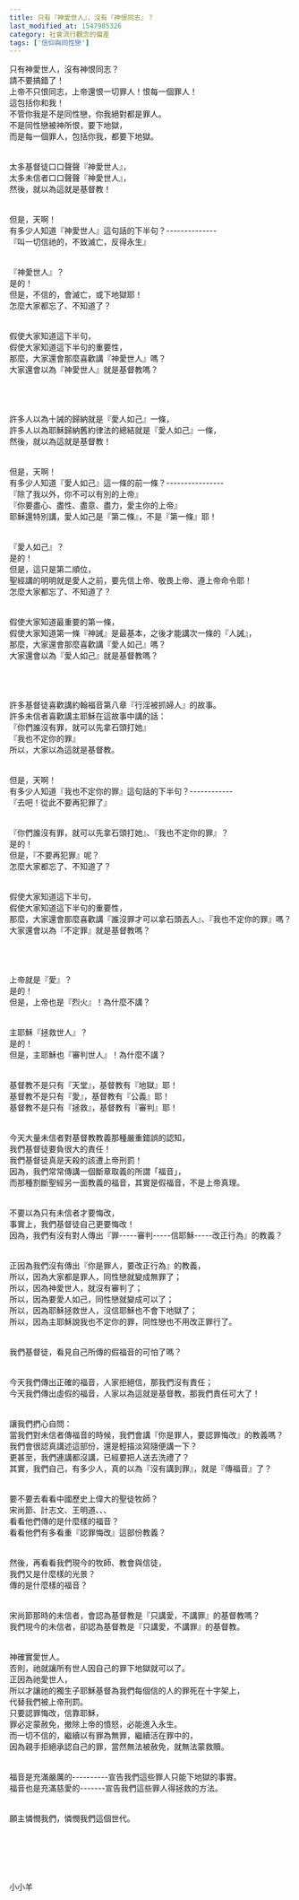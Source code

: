 ```yaml
---
title: 只有『神愛世人』，沒有『神恨同志』？
last_modified_at: 1547985326
category: 社會流行觀念的偏差
tags: ['信仰與同性戀']
---
```


<p>只有神愛世人，沒有神恨同志？<br/>請不要搞錯了！<br/>上帝不只恨同志，上帝還恨一切罪人！恨每一個罪人！<br/>這包括你和我！<br/>不管你我是不是同性戀，你我絕對都是罪人。<br/>不是同性戀被神所恨，要下地獄，<br/>而是每一個罪人，包括你我，都要下地獄。<br/><br/><br/><!--more-->太多基督徒口口聲聲『神愛世人』，<br/>太多未信者口口聲聲『神愛世人』，<br/>然後，就以為這就是基督教！<br/><br/><br/>但是，天啊！<br/>有多少人知道『神愛世人』這句話的下半句？--------------<br/>『叫一切信祂的，不致滅亡，反得永生』<br/><br/><br/>『神愛世人』？<br/>是的！<br/>但是，不信的，會滅亡，或下地獄耶！<br/>怎麼大家都忘了、不知道了？<br/><br/><br/>假使大家知道這下半句，<br/>假使大家知道這下半句的重要性，<br/>那麼，大家還會那麼喜歡講『神愛世人』嗎？<br/>大家還會以為『神愛世人』就是基督教嗎？<br/><br/><br/><br/><br/>許多人以為十誡的歸納就是『愛人如己』一條，<br/>許多人以為耶穌歸納舊約律法的總結就是『愛人如己』一條，<br/>然後，就以為這就是基督教！<br/><br/><br/>但是，天啊！<br/>有多少人知道『愛人如己』這一條的前一條？----------------<br/>『除了我以外，你不可以有別的上帝』<br/>『你要盡心、盡性、盡意、盡力，愛主你的上帝』<br/>耶穌還特別講，愛人如己是『第二條』，不是『第一條』耶！<br/><br/><br/>『愛人如己』？<br/>是的！<br/>但是，這只是第二順位，<br/>聖經講的明明就是愛人之前，要先信上帝、敬畏上帝、遵上帝命令耶！<br/>怎麼大家都忘了、不知道了？<br/><br/><br/>假使大家知道最重要的第一條，<br/>假使大家知道第一條『神誡』是最基本，之後才能講次一條的『人誡』，<br/>那麼，大家還會那麼喜歡講『愛人如己』嗎？<br/>大家還會以為『愛人如己』就是基督教嗎？<br/><br/><br/><br/><br/>許多基督徒喜歡講約翰福音第八章『行淫被抓婦人』的故事。<br/>許多未信者喜歡講主耶穌在這故事中講的話：<br/>『你們誰沒有罪，就可以先拿石頭打她』<br/>『我也不定你的罪』<br/>所以，大家以為這就是基督教。<br/><br/><br/>但是，天啊！<br/>有多少人知道『我也不定你的罪』這句話的下半句？------------<br/>『去吧！從此不要再犯罪了』<br/><br/><br/>『你們誰沒有罪，就可以先拿石頭打她』、『我也不定你的罪』？<br/>是的！<br/>但是，『不要再犯罪』呢？<br/>怎麼大家都忘了、不知道了？<br/><br/><br/>假使大家知道這下半句，<br/>假使大家知道這下半句的重要性，<br/>那麼，大家還會那麼喜歡講『誰沒罪才可以拿石頭丟人』、『我也不定你的罪』嗎？<br/>大家還會以為『不定罪』就是基督教嗎？<br/><br/><br/><br/><br/>上帝就是『愛』？<br/>是的！<br/>但是，上帝也是『烈火』！為什麼不講？<br/><br/><br/>主耶穌『拯救世人』？<br/>是的！<br/>但是，主耶穌也『審判世人』！為什麼不講？<br/><br/><br/>基督教不是只有『天堂』，基督教有『地獄』耶！<br/>基督教不是只有『愛』，基督教有『公義』耶！<br/>基督教不是只有『拯救』，基督教有『審判』耶！<br/><br/><br/>今天大量未信者對基督教教義那種嚴重錯誤的認知，<br/>我們基督徒要負很大的責任！<br/>我們基督徒真是天殺的該遭上帝刑罰！<br/>因為，我們常常傳講一個斷章取義的所謂「福音」，<br/>而那種割斷聖經另一面教義的福音，其實是假福音，不是上帝真理。<br/><br/><br/>不要以為只有未信者才要悔改，<br/>事實上，我們基督徒自己更要悔改！<br/>因為，我們有沒有對人傳出『罪-----審判-----信耶穌-----改正行為』的教義？<br/><br/><br/>正因為我們沒有傳出『你是罪人，要改正行為』的教義，<br/>所以，因為大家都是罪人，同性戀就變成無罪了；<br/>所以，因為神愛世人，就沒有審判了；<br/>所以，因為要愛人如己，同性戀就變成可以了；<br/>所以，因為耶穌拯救世人，沒信耶穌也不會下地獄了；<br/>所以，因為主耶穌說我也不定你的罪，同性戀也不用改正罪行了。<br/><br/><br/>我們基督徒，看見自己所傳的假福音的可怕了嗎？<br/><br/><br/>今天我們傳出正確的福音，人家拒絕信，那我們沒有責任；<br/>今天我們傳出虛假的福音，人家以為這就是基督教，那我們責任可大了！<br/><br/><br/>讓我們捫心自問：<br/>當我們對未信者傳福音的時候，我們會講『你是罪人，要認罪悔改』的教義嗎？<br/>我們會很認真講述這部份，還是輕描淡寫隨便講一下？<br/>更甚至，我們連講都沒講，已經要把人送去洗禮了？<br/>其實，我們自己，有多少人，真的以為『沒有講到罪』，就是『傳福音』了？<br/><br/><br/>要不要去看看中國歷史上偉大的聖徒牧師？<br/>宋尚節、計志文、王明道、、、<br/>看看他們傳的是什麼樣的福音？<br/>看看他們有多看重『認罪悔改』這部份教義？<br/><br/><br/>然後，再看看我們現今的牧師、教會與信徒，<br/>我們又是什麼樣的光景？<br/>傳的是什麼樣的福音？<br/><br/><br/>宋尚節那時的未信者，會認為基督教是『只講愛，不講罪』的基督教嗎？<br/>我們現今的未信者，卻認為基督教是『只講愛，不講罪』的基督教。<br/><br/><br/>神確實愛世人。<br/>否則，祂就讓所有世人因自己的罪下地獄就可以了。<br/>正因為祂愛世人，<br/>所以才讓祂的獨生子耶穌基督為我們每個信的人的罪死在十字架上，<br/>代替我們被上帝刑罰。<br/>只要認罪悔改，信靠耶穌，<br/>罪必定蒙赦免，撤除上帝的憤怒，必能進入永生。<br/>而一切不信的，繼續以有罪為無罪，繼續活在罪中的，<br/>因為親手拒絕承認自己的罪，當然無法被赦免，就無法蒙救贖。<br/><br/><br/>福音是充滿嚴厲的----------宣告我們這些罪人只能下地獄的事實。<br/>福音也是充滿慈愛的-------宣告我們這些罪人得拯救的方法。<br/><br/><br/>願主憐憫我們，憐憫我們這個世代。<br/><br/><br/><br/><br/><br/><br/>小小羊<br/><br/><br/>
</p>